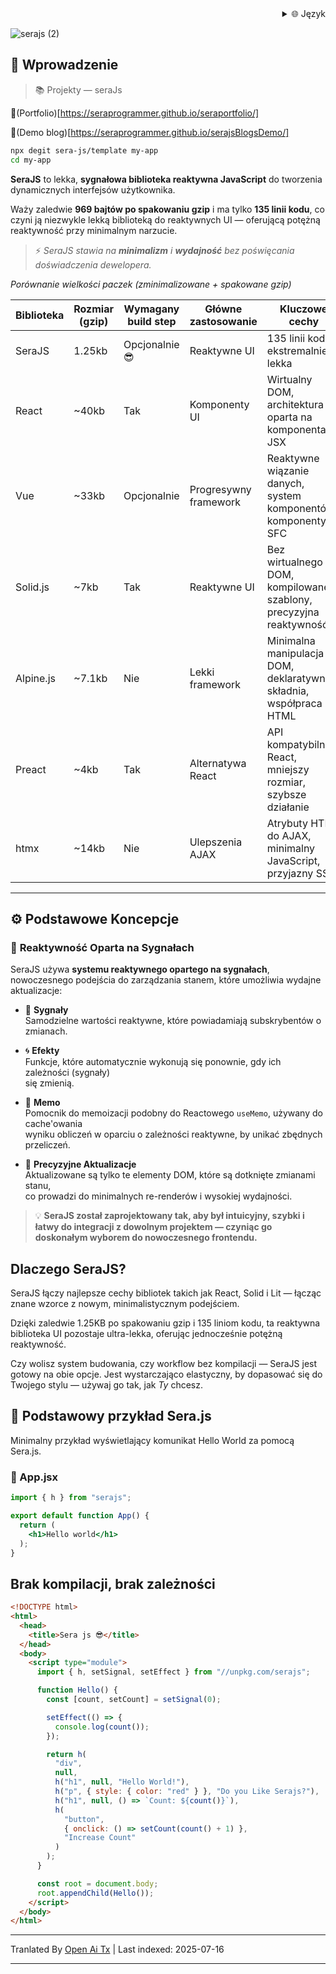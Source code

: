 <div align="right">
  <details>
    <summary >🌐 Język</summary>
    <div>
      <div align="center">
        <a href="https://openaitx.github.io/view.html?user=sera-js&project=sera&lang=en">English</a>
        | <a href="https://openaitx.github.io/view.html?user=sera-js&project=sera&lang=zh-CN">简体中文</a>
        | <a href="https://openaitx.github.io/view.html?user=sera-js&project=sera&lang=zh-TW">繁體中文</a>
        | <a href="https://openaitx.github.io/view.html?user=sera-js&project=sera&lang=ja">日本語</a>
        | <a href="https://openaitx.github.io/view.html?user=sera-js&project=sera&lang=ko">한국어</a>
        | <a href="https://openaitx.github.io/view.html?user=sera-js&project=sera&lang=hi">हिन्दी</a>
        | <a href="https://openaitx.github.io/view.html?user=sera-js&project=sera&lang=th">ไทย</a>
        | <a href="https://openaitx.github.io/view.html?user=sera-js&project=sera&lang=fr">Français</a>
        | <a href="https://openaitx.github.io/view.html?user=sera-js&project=sera&lang=de">Deutsch</a>
        | <a href="https://openaitx.github.io/view.html?user=sera-js&project=sera&lang=es">Español</a>
        | <a href="https://openaitx.github.io/view.html?user=sera-js&project=sera&lang=it">Itapano</a>
        | <a href="https://openaitx.github.io/view.html?user=sera-js&project=sera&lang=ru">Русский</a>
        | <a href="https://openaitx.github.io/view.html?user=sera-js&project=sera&lang=pt">Português</a>
        | <a href="https://openaitx.github.io/view.html?user=sera-js&project=sera&lang=nl">Nederlands</a>
        | <a href="https://openaitx.github.io/view.html?user=sera-js&project=sera&lang=pl">Polski</a>
        | <a href="https://openaitx.github.io/view.html?user=sera-js&project=sera&lang=ar">العربية</a>
        | <a href="https://openaitx.github.io/view.html?user=sera-js&project=sera&lang=fa">فارسی</a>
        | <a href="https://openaitx.github.io/view.html?user=sera-js&project=sera&lang=tr">Türkçe</a>
        | <a href="https://openaitx.github.io/view.html?user=sera-js&project=sera&lang=vi">Tiếng Việt</a>
        | <a href="https://openaitx.github.io/view.html?user=sera-js&project=sera&lang=id">Bahasa Indonesia</a>
      </div>
    </div>
  </details>
</div>


![serajs (2)](https://github.com/user-attachments/assets/7ccff260-491d-420b-8e22-4579f9bad50a)

## 📖 **Wprowadzenie**

> 📚 Projekty  —  seraJs

🔗(Portfolio)[https://seraprogrammer.github.io/seraportfolio/] 

🔗(Demo blog)[https://seraprogrammer.github.io/serajsBlogsDemo/] 


```bash
npx degit sera-js/template my-app
cd my-app
```
**SeraJS** to lekka, **sygnałowa biblioteka reaktywna JavaScript** do
tworzenia dynamicznych interfejsów użytkownika.

Waży zaledwie **969 bajtów po spakowaniu gzip** i ma tylko **135 linii kodu**, co czyni ją niezwykle lekką biblioteką do reaktywnych UI — oferującą potężną reaktywność przy minimalnym narzucie.

> ⚡️ _SeraJS stawia na **minimalizm** i **wydajność** bez poświęcania
> doświadczenia dewelopera._


*Porównanie wielkości paczek (zminimalizowane + spakowane gzip)*

| Biblioteka | Rozmiar (gzip) | Wymagany build step | Główne zastosowanie | Kluczowe cechy |
|------------|----------------|---------------------|---------------------|----------------|
| SeraJS | 1.25kb | Opcjonalnie 😎 | Reaktywne UI | 135 linii kodu, ekstremalnie lekka |
| React | ~40kb | Tak | Komponenty UI | Wirtualny DOM, architektura oparta na komponentach, JSX |
| Vue | ~33kb | Opcjonalnie | Progresywny framework | Reaktywne wiązanie danych, system komponentów, komponenty SFC |
| Solid.js | ~7kb | Tak | Reaktywne UI | Bez wirtualnego DOM, kompilowane szablony, precyzyjna reaktywność |
| Alpine.js | ~7.1kb | Nie | Lekki framework | Minimalna manipulacja DOM, deklaratywna składnia, współpraca z HTML |
| Preact | ~4kb | Tak | Alternatywa React | API kompatybilne z React, mniejszy rozmiar, szybsze działanie |
| htmx | ~14kb | Nie | Ulepszenia AJAX | Atrybuty HTML do AJAX, minimalny JavaScript, przyjazny SSR |



---

## ⚙️ **Podstawowe Koncepcje**

### 🔄 **Reaktywność Oparta na Sygnałach**

SeraJS używa **systemu reaktywnego opartego na sygnałach**, nowoczesnego podejścia do zarządzania stanem, które umożliwia wydajne aktualizacje:

- 🧠 **Sygnały**  
  Samodzielne wartości reaktywne, które powiadamiają subskrybentów o zmianach.

- 🌀 **Efekty**  
  Funkcje, które automatycznie wykonują się ponownie, gdy ich zależności (sygnały)  
  się zmienią.

- 🧭 **Memo**  
  Pomocnik do memoizacji podobny do Reactowego `useMemo`, używany do cache'owania  
  wyniku obliczeń w oparciu o zależności reaktywne, by unikać zbędnych
  przeliczeń.

- 🔬 **Precyzyjne Aktualizacje**  
  Aktualizowane są tylko te elementy DOM, które są dotknięte zmianami stanu,  
  co prowadzi do minimalnych re-renderów i wysokiej wydajności.

> 💡 **SeraJS został zaprojektowany tak, aby był intuicyjny, szybki i łatwy do integracji z dowolnym projektem — czyniąc go doskonałym wyborem do nowoczesnego frontendu.**


## Dlaczego SeraJS?

SeraJS łączy najlepsze cechy bibliotek takich jak React, Solid i Lit — łącząc znane wzorce z nowym, minimalistycznym podejściem.

Dzięki zaledwie 1.25KB po spakowaniu gzip i 135 liniom kodu, ta reaktywna biblioteka UI pozostaje ultra-lekka, oferując jednocześnie potężną reaktywność.

Czy wolisz system budowania, czy workflow bez kompilacji — SeraJS jest gotowy na obie opcje. Jest wystarczająco elastyczny, by dopasować się do Twojego stylu — używaj go tak, jak *Ty* chcesz.


## 🌱 **Podstawowy przykład Sera.js**

Minimalny przykład wyświetlający komunikat Hello World za pomocą Sera.js.

### 📄 App.jsx




```jsx
import { h } from "serajs";

export default function App() {
  return (
    <h1>Hello world</h1>
  );
}
```
## Brak kompilacji, brak zależności


```html
<!DOCTYPE html>
<html>
  <head>
    <title>Sera js 😎</title>
  </head>
  <body>
    <script type="module">
      import { h, setSignal, setEffect } from "//unpkg.com/serajs";

      function Hello() {
        const [count, setCount] = setSignal(0);

        setEffect(() => {
          console.log(count());
        });

        return h(
          "div",
          null,
          h("h1", null, "Hello World!"),
          h("p", { style: { color: "red" } }, "Do you Like Serajs?"),
          h("h1", null, () => `Count: ${count()}`),
          h(
            "button",
            { onclick: () => setCount(count() + 1) },
            "Increase Count"
          )
        );
      }

      const root = document.body;
      root.appendChild(Hello());
    </script>
  </body>
</html>
```
<translate-content>
</translate-content>

---

Tranlated By [Open Ai Tx](https://github.com/OpenAiTx/OpenAiTx) | Last indexed: 2025-07-16

---